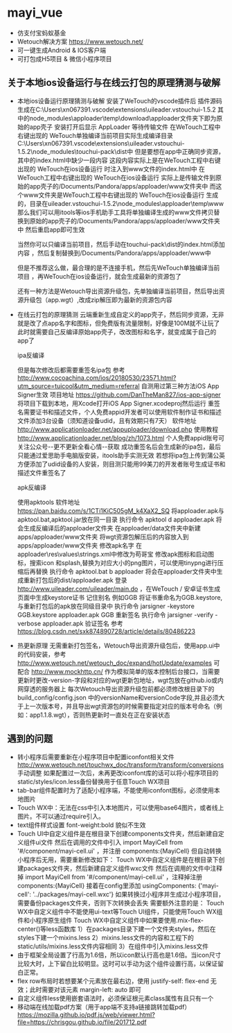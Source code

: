 # mayi_vue
- 仿支付宝蚂蚁基金
- Wetouch解决方案 https://www.wetouch.net/
- 可一键生成Android & IOS客户端
- 可打包成H5项目 & 微信小程序项目

## 关于本地ios设备运行与在线云打包的原理猜测与破解
- 本地ios设备运行原理猜测与破解
  安装了WeTouch的vscode插件后
  插件源码生成在C:\Users\xn067391\.vscode\extensions\uileader.vstouchui-1.5.2
  其中的node_modules\apploader\temp\download\apploader文件夹下即为原始的app壳子
  安装打开后显示 AppLoader 等待传输文件
  在WeTouch工程中右键出现的 WeTouch单独编译当前项目实际生成编译目录C:\Users\xn067391\.vscode\extensions\uileader.vstouchui-1.5.2\node_modules\touchui-pack\dist中
  但是要想在app中正确同步资源，其中的index.html中缺少一段内容 <script src="__app__.js"></script>
  这段内容实际上是在WeTouch工程中右键出现的 WeTouch在ios设备运行 时注入到www文件的index.html中
  在WeTouch工程中右键出现的 WeTouch在ios设备运行 实际上是传输文件到原始的app壳子的/Documents/Pandora/apps/apploader/www文件夹中
  而这个www文件夹是WeTouch工程中右键出现的 WeTouch在ios设备运行 生成的，目录在uileader.vstouchui-1.5.2\node_modules\apploader\temp\www
  那么我们可以用itools等ios手机助手工具将单独编译生成的www文件拷贝替换到原始的app壳子的/Documents/Pandora/apps/apploader/www文件夹中
  然后重启app即可生效

  当然你可以只编译当前项目，然后手动在touchui-pack\dist的index.html添加内容 <script src="__app__.js"></script>，然后复制替换到/Documents/Pandora/apps/apploader/www中

  但是不推荐这么做，最合理的是不连接手机，然后先WeTouch单独编译当前项目 ，再WeTouch在ios设备运行，就会生成最新的资源包了

  还有一种方法是Wetouch导出资源升级包，先单独编译当前项目，然后导出资源升级包（app.wgt）,改成zip解压即为最新的资源包内容


- 在线云打包的原理猜测
  云端重新生成自定义的app壳子，然后同步资源，无非就是改了点app名字和图标，但免费版有流量限制，好像是100M就不让玩了
  此时就需要自己反编译原始app壳子，改改图标和名字，就变成属于自己的app了
  
  ipa反编译
  
  但是每次修改后都需要重签名ipa包 参考 http://www.cocoachina.com/ios/20180530/23571.html?utm_source=tuicool&utm_medium=referral
  自测用过第三种方法iOS App Signer生效 项目地址 https://github.com/DanTheMan827/ios-app-signer
  将项目下载到本地，用Xcode打开iOS App Signer.xcodeproj然后运行
  重签名需要证书和描述文件，个人免费appid开发者可以使用软件制作证书和描述文件添加3台设备（须知道设备udid，且有效期只有7天）
  软件地址 http://www.applicationloader.net/appuploader/download.php
  使用教程 http://www.applicationloader.net/blog/zh/1073.html
  个人免费appid账号可关注公众号--更不更新全看心情--获取
  成功重签名后会生成新的ipa包，最后只能通过爱思助手电脑版安装，itools助手实测无效
  若想将ipa包上传到蒲公英方便添加了udid设备的人安装，则目测只能用99美刀的开发者账号生成证书和描述文件重签名了
  
  apk反编译
  
  使用apktools 软件地址 https://pan.baidu.com/s/1CTi1KiC505gM_k4XaX2_SQ
  将apploader.apk与apktool.bat,apktool.jar放在同一目录
  执行命令 apktool d apploader.apk 将会生成反编译后的apploader文件夹
  在apploader/data文件夹中新建apps/apploader/www文件夹
  将wgt资源包解压后的内容放入到apps/apploader/www文件夹
  修改apk名字 在apploader\res\values\strings.xml中修改为<string name="app_name">苟哥宝</string>
  修改apk图标和启动图标，搜索icon 和splash,替换为对应大小的png图片，可以使用tinypng进行压缩后再替换
  执行命令 apktool.bat b apploader 将会在apploader文件夹中生成重新打包后的dist/apploader.apk
  登录 http://www.uileader.com/uileader/main.do ，在WeTouch / 安卓证书生成 页面中生成keystore证书 记住别名 例如GGB
  将证书重命名为GGB.keystore,与重新打包后的apk放在同级目录中
  执行命令 jarsigner -keystore GGB.keystore apploader.apk GGB 重新签名
  执行命令 jarsigner -verify -verbose apploader.apk 验证签名
  参考 https://blog.csdn.net/sxk874890728/article/details/80486223

- 热更新原理
  无需重新打包签名，Wetouch导出资源升级包后，使用app.ui中的代码安装，参考 http://www.wetouch.net/wetouch_doc/expand/hotUpdate/examples
  可配合 http://www.mockhttp.cn/ 作为模拟简单的版本控制后台接口，当需要更新时更改-version-字段和对应的wgt更新包地址，wgt包放在github.io或内网穿透的服务器上
  每次Wetouch导出资源升级包前都必须修改根目录下的 build_config/config.json 中的versionName和versionCode字段,并且必须大于上一次版本号，并且导出wgt资源包的时候需要指定对应的版本号命名（例如：app1.1.8.wgt），否则热更新时一直处在正在安装状态

## 遇到的问题
- 转小程序后需要重新在小程序项目中配置iconfont相关文件 http://www.wetouch.net/touchwx_doc/transform/transform/conversions 手动调整
    如果配置过一次后，未再更改iconfont库的话可以将小程序项目的static/styles/icon.less备份替换用于任意Touch WX项目
- tab-bar组件配置时为了适配小程序端，不能使用iconfont图标，必须使用本地图片
- Touch WX中：无法在css中引入本地图片，可以使用base64图片，或者线上图片。不可以通过require引入。
- text组件样式设置 font-weight:bold 貌似不生效
- Touch UI中自定义组件是在根目录下创建components文件夹，然后新建自定义组件ui文件
    然后在调用的文件中引入 import MayiCell from '#/component/mayi-cell.ui' ，并注册 components:{MayiCell}
  但自动转换小程序后无用，需要重新修改如下：
  Touch WX中自定义组件是在根目录下创建packages文件夹，然后新建自定义组件wxc文件
    然后在调用的文件中注释掉 import MayiCell from '#/component/mayi-cell.ui' ，注释掉注册 components:{MayiCell}
    接着在config里添加 usingComponents: {'mayi-cell': '../packages/mayi-cell.wxc'}
    如果转换过小程序并生成过小程序项目，需要备份packages文件夹，否则下次转换会丢失
  需要额外注意的是：
    Touch WX中自定义组件中不能使用ui-text等Touch UI组件，只能使用Touch WX组件和小程序原生组件
    Touch WX中自定义组件中如果要使用.mix-flex-center()等less函数库
        1）在packages目录下建一个文件夹styles，然后在styles下建一个mixins.less
        2）mixins.less文件的内容和工程下的static/utils/mixins.less文件内容相同
        3）在组件中引入mixins.less文件
- 由于框架全局设置了行高为1.6倍，所以icon默认行高也是1.6倍。当icon尺寸比较大时，上下留白比较明显。这时可以手动为这个组件设置行高，以保证留白正常。
- flex row布局时若想要某个元素放在最右边，使用 justify-self: flex-end 无效；此时需要对该元素 margin-left: auto 即可
- 自定义组件less使用嵌套语法时，必须保证根元素class属性有且只有一个
- 移动端在线加载pdf方案（用于app端不支持a链接跳转加载pdf） https://mozilla.github.io/pdf.js/web/viewer.html?file=https://chrisgou.github.io/file/201712.pdf
